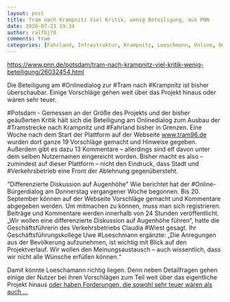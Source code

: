 ```yaml
---
layout: post
title: Tram nach Krampnitz Viel Kritik, wenig Beteiligung, aus PNN
date: 2020-07-23 19:34
author: ralfbj70
comments: true
categories: [Fahrland, Infrastruktur, Krampnitz, Loeschmann, Online, Onlinedialog, Potsdam, Potsdam, Straßenbahn, Tram, Tramstrecke, Verkehrsbetrieb, Wiest]
---
```

https://www.pnn.de/potsdam/tram-nach-krampnitz-viel-kritik-wenig-beteiligung/26032454.html

Die Beteiligung am #Onlinedialog zur #Tram nach #Krampnitz ist bisher überschaubar. Einige Vorschläge gehen weit über das Projekt hinaus oder wären sehr teuer.

#Potsdam - Gemessen an der Größe des Projekts und der bisher geäußerten Kritik hält sich die Beteiligung am Onlinedialog zum Ausbau der #Tramstrecke nach Krampnitz und #Fahrland bisher in Grenzen. Eine Woche nach dem Start der Plattform auf der Webseite www.tram96.de wurden dort ganze 19 Vorschläge gemacht und Hinweise gegeben. Außerdem gibt es dazu 13 Kommentare – allerdings sind elf davon unter dem selben Nutzernamen eingereicht worden. Bisher macht es also – zumindest auf dieser Plattform – nicht den Eindruck, dass Stadt und #Verkehrsbetrieb eine Front der Ablehnung gegenübersteht.

"Differenzierte Diskussion auf Augenhöhe"
Wie berichtet hat der #Online-Bürgerdialog am Donnerstag vergangener Woche begonnen. Bis 20. September können auf der Webseite Vorschläge gemacht und Kommentare abgegeben werden. Um mitmachen zu können, muss man sich registrieren. Beiträge und Kommentare werden innerhalb von 24 Stunden veröffentlicht. „Wir wollen eine differenzierte Diskussion auf Augenhöhe führen“, hatte die Geschäftsführerin des Verkehrsbetriebs Claudia #Wiest gesagt. Ihr Geschäftsführungskollege Uwe #Loeschmann ergänzte: „Die Anregungen aus der Bevölkerung aufzunehmen, ist wichtig mit Blick auf den Projektverlauf. Wir wollen den Meinungsaustausch – auch wissentlich, dass wir nicht alle Wünsche erfüllen können.“

Damit könnte Loeschamann richtig liegen. Denn neben Detailfragen gehen einige der Nutzer bei ihren Vorschlägen zum Teil weit über das eigentliche Projekt hinaus <a href="https://www.pnn.de/potsdam/tram-nach-krampnitz-viel-kritik-wenig-beteiligung/26032454.html">oder haben Forderungen, die sowohl sehr teuer wären als auch ...</a>
